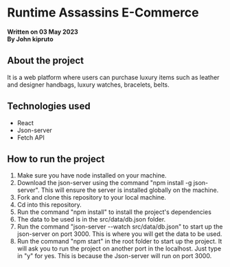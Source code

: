 # Runtime Assassins E-Commerce

**Written on 03 May 2023**\
**By John kipruto**

## About the project

It is a web platform where users can purchase luxury items such as leather and designer handbags, luxury watches, bracelets, belts.

## Technologies used

* React
* Json-server
* Fetch API

## How to run the project

1. Make sure you have node installed on your machine.
2. Download the json-server using the command "npm install -g json-server". This will ensure the server is installed globally on the machine.
3. Fork and clone this repository to your local machine.
4. Cd into this repository.
5. Run the command "npm install" to install the project's dependencies
6. The data to be used is in the src/data/db.json folder.
7. Run the command "json-server --watch src/data/db.json" to start up the json-server on port 3000. This is where you will get the data to be used.
8. Run the command "npm start" in the root folder to start up the project. It will ask you to run the project on another port in the localhost. Just type in "y" for yes. This is because the Json-server will run on port 3000.